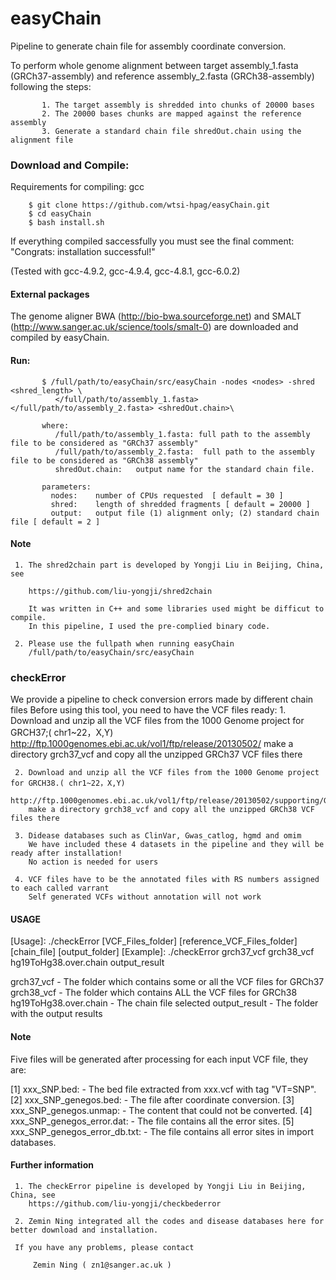 # easyChain 
Pipeline to generate chain file for assembly coordinate conversion.

To perform whole genome alignment between target assembly_1.fasta (GRCh37-assembly) and reference assembly_2.fasta (GRCh38-assembly) following the steps:

           1. The target assembly is shredded into chunks of 20000 bases 
           2. The 20000 bases chunks are mapped against the reference assembly
           3. Generate a standard chain file shredOut.chain using the alignment file 
      
### Download and Compile:
Requirements for compiling: gcc

		$ git clone https://github.com/wtsi-hpag/easyChain.git
		$ cd easyChain 
		$ bash install.sh
		
If everything compiled saccessfully you must see the final comment: 
		"Congrats: installation successful!"		

(Tested with gcc-4.9.2, gcc-4.9.4, gcc-4.8.1, gcc-6.0.2) 

#### External packages
The genome aligner BWA (http://bio-bwa.sourceforge.net) and SMALT (http://www.sanger.ac.uk/science/tools/smalt-0) are downloaded and compiled by easyChain.

#### Run:

           $ /full/path/to/easyChain/src/easyChain -nodes <nodes> -shred <shred_length> \
	   	      </full/path/to/assembly_1.fasta> </full/path/to/assembly_2.fasta> <shredOut.chain>\ 
           
           where:
	          /full/path/to/assembly_1.fasta: full path to the assembly file to be considered as "GRCh37 assembly"
	     	  /full/path/to/assembly_2.fasta:  full path to the assembly file to be considered as "GRCh38 assembly"
	     	  shredOut.chain:   output name for the standard chain file. 
	     
	       parameters:
             nodes:    number of CPUs requested  [ default = 30 ]
             shred:    length of shredded fragments [ default = 20000 ]
             output:   output file (1) alignment only; (2) standard chain file [ default = 2 ]
             
#### Note
     1. The shred2chain part is developed by Yongji Liu in Beijing, China, see

        https://github.com/liu-yongji/shred2chain

        It was written in C++ and some libraries used might be difficut to compile. 
        In this pipeline, I used the pre-complied binary code. 

     2. Please use the fullpath when running easyChain
        /full/path/to/easyChain/src/easyChain


### checkError
We provide a pipeline to check conversion errors made by different chain files
Before using this tool, you need to have the VCF files ready:
     1. Download and unzip all the VCF files from the 1000 Genome project for GRCH37;( chr1~22，X,Y)
        http://ftp.1000genomes.ebi.ac.uk/vol1/ftp/release/20130502/
        make a directory grch37_vcf and copy all the unzipped GRCh37 VCF files there

     2. Download and unzip all the VCF files from the 1000 Genome project for GRCH38.( chr1~22，X,Y)
        http://ftp.1000genomes.ebi.ac.uk/vol1/ftp/release/20130502/supporting/GRCh38_positions/
        make a directory grch38_vcf and copy all the unzipped GRCh38 VCF files there

     3. Didease databases such as ClinVar, Gwas_catlog, hgmd and omim
        We have included these 4 datasets in the pipeline and they will be ready after installation! 
        No action is needed for users
     
     4. VCF files have to be the annotated files with RS numbers assigned to each called varrant
        Self generated VCFs without annotation will not work

#### USAGE 
[Usage]: ./checkError [VCF_Files_folder] [reference_VCF_Files_folder] [chain_file] [output_folder] 
[Example]: ./checkError grch37_vcf grch38_vcf hg19ToHg38.over.chain output_result 

   grch37_vcf            - The folder which contains some or all the VCF files for GRCh37
   grch38_vcf            - The folder which contains ALL the VCF files for GRCh38
   hg19ToHg38.over.chain - The chain file selected
   output_result         - The folder with the output results 

#### Note  
Five files will be generated after processing for each input VCF file, they are:

 [1]  xxx_SNP.bed:                   - The bed file extracted from xxx.vcf with tag "VT=SNP".
 [2]  xxx_SNP_genegos.bed:           - The file after coordinate conversion.
 [3]  xxx_SNP_genegos.unmap:         - The content that could not be converted.
 [4]  xxx_SNP_genegos_error.dat:     - The file contains all the error sites.
 [5]  xxx_SNP_genegos_error_db.txt:  - The file contains all error sites in import databases.

#### Further information

     1. The checkError pipeline is developed by Yongji Liu in Beijing, China, see
        https://github.com/liu-yongji/checkbederror

     2. Zemin Ning integrated all the codes and disease databases here for better download and installation. 

     If you have any problems, please contact
 
         Zemin Ning ( zn1@sanger.ac.uk )  
